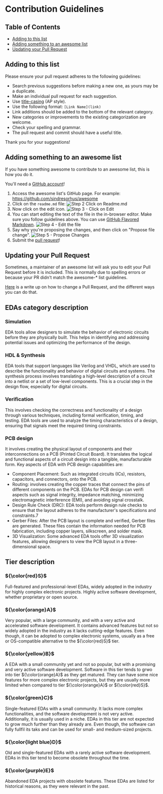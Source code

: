 # Contribution Guidelines

## Table of Contents

- [Adding to this list](#adding-to-this-list)
- [Adding something to an awesome list](#adding-something-to-an-awesome-list)
- [Updating your Pull Request](#updating-your-pull-request)

## Adding to this list

Please ensure your pull request adheres to the following guidelines:

- Search previous suggestions before making a new one, as yours may be a duplicate.
- Make an individual pull request for each suggestion.
- Use [title-casing](http://titlecapitalization.com) (AP style).
- Use the following format: `[Link Name](link)`
- Link additions should be added to the bottom of the relevant category.
- New categories or improvements to the existing categorization are welcome.
- Check your spelling and grammar.
- The pull request and commit should have a useful title.

Thank you for your suggestions!


## Adding something to an awesome list

If you have something awesome to contribute to an awesome list, this is how you do it.

You'll need a [GitHub account](https://github.com/join)!

1. Access the awesome list's GitHub page. For example: https://github.com/sindresorhus/awesome
2. Click on the `readme.md` file: ![Step 2 Click on Readme.md](https://cloud.githubusercontent.com/assets/170270/9402920/53a7e3ea-480c-11e5-9d81-aecf64be55eb.png)
3. Now click on the edit icon. ![Step 3 - Click on Edit](https://cloud.githubusercontent.com/assets/170270/9402927/6506af22-480c-11e5-8c18-7ea823530099.png)
4. You can start editing the text of the file in the in-browser editor. Make sure you follow guidelines above. You can use [GitHub Flavored Markdown](https://help.github.com/articles/github-flavored-markdown/). ![Step 4 - Edit the file](https://cloud.githubusercontent.com/assets/170270/9402932/7301c3a0-480c-11e5-81f5-7e343b71674f.png)
5. Say why you're proposing the changes, and then click on "Propose file change". ![Step 5 - Propose Changes](https://cloud.githubusercontent.com/assets/170270/9402937/7dd0652a-480c-11e5-9138-bd14244593d5.png)
6. Submit the [pull request](https://help.github.com/articles/using-pull-requests/)!

## Updating your Pull Request

Sometimes, a maintainer of an awesome list will ask you to edit your Pull Request before it is included. This is normally due to spelling errors or because your PR didn't match the awesome-* list guidelines.

[Here](https://github.com/RichardLitt/docs/blob/master/amending-a-commit-guide.md) is a write up on how to change a Pull Request, and the different ways you can do that.

## EDAs category description

### Simulation

EDA tools allow designers to simulate the behavior of electronic circuits before they are physically built. This helps in identifying and addressing potential issues and optimizing the performance of the design.

### HDL & Synthesis

EDA tools that support languages like Verilog and VHDL, which are used to describe the functionality and behavior of digital circuits and systems. The synthesis process involves translating a high-level description of a circuit into a netlist or a set of low-level components. This is a crucial step in the design flow, especially for digital circuits.

### Verification

This involves checking the correctness and functionality of a design through various techniques, including formal verification, timing, and testing. EDA tools are used to analyze the timing characteristics of a design, ensuring that signals meet the required timing constraints.

### PCB design

It involves creating the physical layout of components and their interconnections on a PCB (Printed Circuit Board). It translates the logical and functional aspects of a circuit design into a tangible, manufacturable form. Key aspects of EDA with PCB design capabilities are:

- Component Placement: Such as integrated circuits (ICs), resistors, capacitors, and connectors, onto the PCB.
- Routing: involves creating the copper traces that connect the pins of different components on the PCB. EDAs for PCB design can verifi aspects such as signal integrity, impedance matching, minimizing electromagnetic interference (EMI), and avoiding signal crosstalk.
- Design Rule Check (DRC): EDA tools perform design rule checks to ensure that the layout adheres to the manufacturer's specifications and constraints.7
- Gerber Files: After the PCB layout is complete and verified, Gerber files are generated. These files contain the information needed for PCB fabrication, including copper layers, silkscreen, and solder mask.
- 3D Visualization: Some advanced EDA tools offer 3D visualization features, allowing designers to view the PCB layout in a three-dimensional space.

## Tier description

### ${\color{red}S}$

Full-featured and professional-level EDAs, widely adopted in the industry for highly complex electronic projects. Highly active software development, whether proprietary or open source.

### ${\color{orange}A}$

Very popular, with a large community, and with a very active and accelerated software development. It contains advanced features but not so widely adopted in the industry as it lacks cutting-edge features. Even though, it can be adopted to complex electronic systems, usually as a free or OS-compatible alternative to the ${\color{red}S}$ tier.

### ${\color{yellow}B}$

A EDA with a small community yet and not so popular, but with a promising and very active software development. Software in this tier tends to grwo into tier ${\color{orange}A}$ as they get matured. They can have some nice features for more complex electronic projects, but they are usually more limited when compared to tier ${\color{orange}A}$ or ${\color{red}S}$.

### ${\color{green}C}$

Single-featured EDAs with a small community. It lacks more complex functionalities, and the software development is not very active. Additionally, it is usually used in a niche. EDAs in this tier are not expected to grow much further than they already are. Even though, the software can fully fullfil its taks and can be used for small- and medium-sized projects.

### ${\color{light blue}D}$

Old and single-featured EDAs with a rarely active software development. EDAs in this tier tend to become obsolete throughout the time.

### ${\color{purple}E}$

Abandoned EDA projects with obsolete features. These EDAs are listed for historical reasons, as they were relevant in the past.
